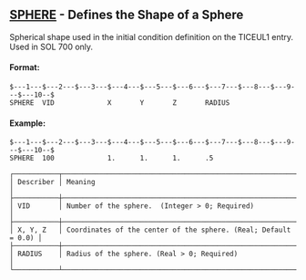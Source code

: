 ## [SPHERE](https://help.hexagonmi.com/bundle/MSC_Nastran_2022.4/page/Nastran_Combined_Book/qrg/bulkqrs/TOC.SPHERE.xhtml) - Defines the Shape of a Sphere

Spherical shape used in the initial condition definition on the TICEUL1 entry. Used in SOL 700 only.

#### Format:

```nastran
$---1---$---2---$---3---$---4---$---5---$---6---$---7---$---8---$---9---$---10--$
SPHERE  VID             X       Y       Z       RADIUS                          
```

#### Example:

```nastran
$---1---$---2---$---3---$---4---$---5---$---6---$---7---$---8---$---9---$---10--$
SPHERE  100             1.      1.      1.      .5                              
```

```text
┌───────────┬────────────────────────────────────────────────────────────────┐
│ Describer │ Meaning                                                        │
├───────────┼────────────────────────────────────────────────────────────────┤
│ VID       │ Number of the sphere.  (Integer > 0; Required)                 │
├───────────┼────────────────────────────────────────────────────────────────┤
│ X, Y, Z   │ Coordinates of the center of the sphere. (Real; Default = 0.0) │
├───────────┼────────────────────────────────────────────────────────────────┤
│ RADIUS    │ Radius of the sphere. (Real > 0; Required)                     │
└───────────┴────────────────────────────────────────────────────────────────┘
```
